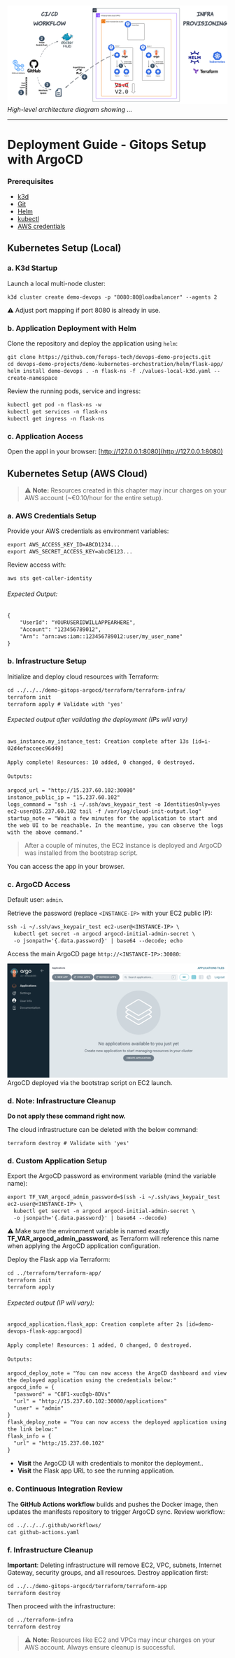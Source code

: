 ![]()![](resources/Diagram-Demo-GitOps.png)
*High-level architecture diagram showing ...*

---

# Deployment Guide - Gitops Setup with ArgoCD

### Prerequisites
- [k3d](https://k3d.io/stable/)
- [Git](https://git-scm.com/downloads)
- [Helm](https://helm.sh/docs/intro/install/)
- [kubectl](https://kubernetes.io/docs/tasks/tools/)
- [AWS credentials](https://docs.aws.amazon.com/cli/latest/userguide/cli-chap-authentication.html)


## Kubernetes Setup (Local)

### a. K3d Startup

Launch a local multi-node cluster:
```shell
k3d cluster create demo-devops -p "8080:80@loadbalancer" --agents 2
```
⚠ Adjust port mapping if port 8080 is already in use.
### b. Application Deployment with Helm

Clone the repository and deploy the application using `helm`:
```shell
git clone https://github.com/ferops-tech/devops-demo-projects.git
cd devops-demo-projects/demo-kubernetes-orchestration/helm/flask-app/
helm install demo-devops . -n flask-ns -f ./values-local-k3d.yaml --create-namespace
```

Review the running pods, service and ingress:
```shell
kubectl get pod -n flask-ns -w
kubectl get services -n flask-ns
kubectl get ingress -n flask-ns
```


### c. Application Access
Open the appl in your browser: [http://127.0.0.1:8080](http://127.0.0.1:8080)


## Kubernetes Setup (AWS Cloud)
> ⚠️ **Note:** Resources created in this chapter may incur charges on your AWS account (~€0.10/hour for the entire setup).

### a. AWS Credentials Setup
Provide your AWS credentials as environment variables:
```shell
export AWS_ACCESS_KEY_ID=ABCD1234...
export AWS_SECRET_ACCESS_KEY=abcDE123...
```
Review access with:
```shell
aws sts get-caller-identity
```
###### Expected Output:
```shell
{
    "UserId": "YOURUSERIDWILLAPPEARHERE",
    "Account": "123456789012",
    "Arn": "arn:aws:iam::123456789012:user/my_user_name"
}
```

### b. Infrastructure Setup

Initialize and deploy cloud resources with Terraform:
```shell
cd ../../../demo-gitops-argocd/terraform/terraform-infra/   
terraform init    
terraform apply # Validate with 'yes'
```

###### Expected output after validating the deployment (IPs will vary)
```shell
aws_instance.my_instance_test: Creation complete after 13s [id=i-02d4efacceec96d49]

Apply complete! Resources: 10 added, 0 changed, 0 destroyed.

Outputs:

argocd_url = "http://15.237.60.102:30080"
instance_public_ip = "15.237.60.102"
logs_command = "ssh -i ~/.ssh/aws_keypair_test -o IdentitiesOnly=yes ec2-user@15.237.60.102 tail -f /var/log/cloud-init-output.log"
startup_note = "Wait a few minutes for the application to start and the web UI to be reachable. In the meantime, you can observe the logs with the above command."

```
> After a couple of minutes, the EC2 instance is deployed and ArgoCD was installed from the bootstrap script.

You can access the app in your browser.



### c. ArgoCD Access
Default user: `admin`.

Retrieve the password (replace `<INSTANCE-IP>` with your EC2 public IP):
```shell
ssh -i ~/.ssh/aws_keypair_test ec2-user@<INSTANCE-IP> \
  kubectl get secret -n argocd argocd-initial-admin-secret \
  -o jsonpath='{.data.password}' | base64 --decode; echo
```
Access the main ArgoCD page `http://<INSTANCE-IP>:30080`:

![Argocd](resources/Argocd.png)
ArgoCD deployed via the bootstrap script on EC2 launch.
### d. Note: Infrastructure Cleanup
**Do not apply these command right now.**

The cloud infrastructure can be deleted with the below command:
```shell
terraform destroy # Validate with 'yes'
```



### d. Custom Application Setup

Export the ArgoCD password as environment variable (mind the variable name):
```shell
export TF_VAR_argocd_admin_password=$(ssh -i ~/.ssh/aws_keypair_test ec2-user@<INSTANCE-IP> \
  kubectl get secret -n argocd argocd-initial-admin-secret \
  -o jsonpath='{.data.password}' | base64 --decode)
```
⚠ Make sure the environment variable is named exactly **TF_VAR_argocd_admin_password**, as Terraform will reference this name when applying the ArgoCD application configuration.


Deploy the Flask app via Terraform:
```shell
cd ../terraform/terraform-app/
terraform init
terraform apply
```

###### Expected output (IP will vary):
```shell
argocd_application.flask_app: Creation complete after 2s [id=demo-devops-flask-app:argocd]

Apply complete! Resources: 1 added, 0 changed, 0 destroyed.

Outputs:

argocd_deploy_note = "You can now access the ArgoCD dashboard and view the deployed application using the credentials below:"
argocd_info = {
  "password" = "C8F1-xuc0gb-8DVs"
  "url" = "http://15.237.60.102:30080/applications"
  "user" = "admin"
}
flask_deploy_note = "You can now access the deployed application using the link below:"
flask_info = {
  "url" = "http:/15.237.60.102"
}

```
- **Visit** the ArgoCD UI with credentials to monitor the deployment..
- **Visit** the Flask app URL to see the running application.



### e. Continuous Integration Review
The **GitHub Actions workflow** builds and pushes the Docker image, then updates the manifests repository to trigger ArgoCD sync.
Review workflow:

```shell
cd ../../../.github/workflows/
cat github-actions.yaml
```

### f. Infrastructure Cleanup

**Important**: Deleting infrastructure will remove EC2, VPC, subnets, Internet Gateway, security groups, and all resources.
Destroy application first:

```shell
cd ../../demo-gitops-argocd/terraform/terraform-app      
terraform destroy
```

Then proceed with the infrastructure:
```shell
cd ../terraform-infra
terraform destroy
```


> ⚠️ **Note:** Resources like EC2 and VPCs may incur charges on your AWS account. Always ensure cleanup is successful.


